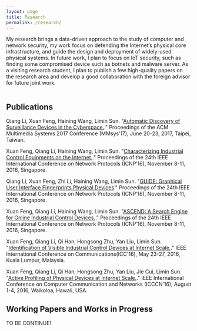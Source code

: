 ```yaml
---
layout: page
title: Research
permalink: /research/
---
```


<!-- {% include image.html url="/images/falklands-rally-1982.jpg" caption="Argentine citizens rally in April 1982 at May Square in Buenos Aires, demonstrating support for their government's recent invasion of the British-held Falkland Islands. (Panta Astiazaran, AFP, Getty Images)" width=400 align="right" %} -->

My research brings a data-driven approach to the study of computer and network security, my work focus on defending the Internet’s physical core infrastructure, and guide the design and deployment of widely-used physical systems. In future work, I plan to focus on IoT security, such as finding some compromised device such as botnets and malware server. As a visiting research student, I plan to publish a few high-quality papers on the research area and develop a good collaboration with the foreign advisor for future joint work.
 
<hr style="clear:both;visibility: hidden;" />  


## Publications

Qiang Li, Xuan Feng, Haining Wang, Limin Sun. "[Automatic Discovery of Surveillance Devices in the Cyberspace.](/research/icnp2016.pdf)." Proceedings of the ACM Multimedia Systems 2017 Conference (MMsys’17), June 20-23, 2017, Taipei, Taiwan.


Xuan Feng, Qiang Li, Haining Wang, Limin Sun. "[Characterizing Industrial Control Equipments on the Internet.](/research/icnp2016.pdf)." Proceedings of the 24th IEEE International Conference on Network Protocols (ICNP’16), November 8-11, 2016, Singapore.

Qiang Li, Xuan Feng, Zhi Li, Haining Wang, Limin Sun. "[GUIDE: Graphical User Interface Fingerprints Physical Devices](/research/icnp2016_poster1.pdf)." Proceedings of the 24th IEEE International Conference on Network Protocols (ICNP’16), November 8-11, 2016, Singapore.

Xuan Feng, Qiang Li, Haining Wang, Limin Sun. "[ASCEND: A Search Engine for Online Industrial Control Devices.](/research/icnp2016_poster2.pdf)." Proceedings of the 24th IEEE International Conference on Network Protocols (ICNP’16), November 8-11, 2016, Singapore.

Xuan Feng, Qiang Li, Qi Han, Hongsong Zhu, Yan Liu, Limin Sun. "[Identification of Visible Industrial Control Devices at Internet Scale.](/research/icc2016.pdf)." IEEE International Conference on Communications(ICC'16), May 23-27, 2016, Kuala Lumpur, Malaysia.

Xuan Feng, Qiang Li, Qi Han, Hongsong Zhu, Yan Liu, Jie Cui, Limin Sun. "[Active Profiling of Physical Devices at Internet Scale.](/research/icccn2016.pdf)." IEEE International Conference on Computer Communication and
Networks (ICCCN’16), August 1-4, 2016, Waikoloa, Hawaii, USA.


## Working Papers and Works in Progress

TO BE CONTINUE!